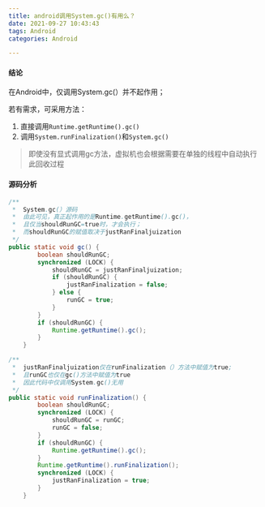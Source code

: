 ```yaml
---
title: android调用System.gc()有用么？
date: 2021-09-27 10:43:43
tags: Android
categories: Android

---
```


#### **结论**

在Android中，仅调用System.gc(）并不起作用；

若有需求，可采用方法：

1. 直接调用`Runtime.getRuntime().gc()`
2. 调用`System.runFinalization()`和`System.gc()`

> 即使没有显式调用gc方法，虚拟机也会根据需要在单独的线程中自动执行此回收过程



#### **源码分析**

```java
/**
 *	System.gc(）源码
 *	由此可见，真正起作用的是Runtime.getRuntime().gc()，
 *	且仅当shouldRunGC=true时，才会执行；
 *	而shouldRunGC的赋值取决于justRanFinaljuization
 */
public static void gc() {
        boolean shouldRunGC;
        synchronized (LOCK) {
            shouldRunGC = justRanFinaljuization;
            if (shouldRunGC) {
                justRanFinalization = false;
            } else {
                runGC = true;
            }
        }
        if (shouldRunGC) {
            Runtime.getRuntime().gc();
        }
    }
```

```java
/**
 *	justRanFinaljuization仅在runFinalization（）方法中赋值为true;
 *	且runGC也仅在gc()方法中赋值为true
 * 	因此代码中仅调用System.gc()无用
 */
public static void runFinalization() {
        boolean shouldRunGC;
        synchronized (LOCK) {
            shouldRunGC = runGC;
            runGC = false;
        }
        if (shouldRunGC) {
            Runtime.getRuntime().gc();
        }
        Runtime.getRuntime().runFinalization();
        synchronized (LOCK) {
            justRanFinalization = true;
        }
    }
```
